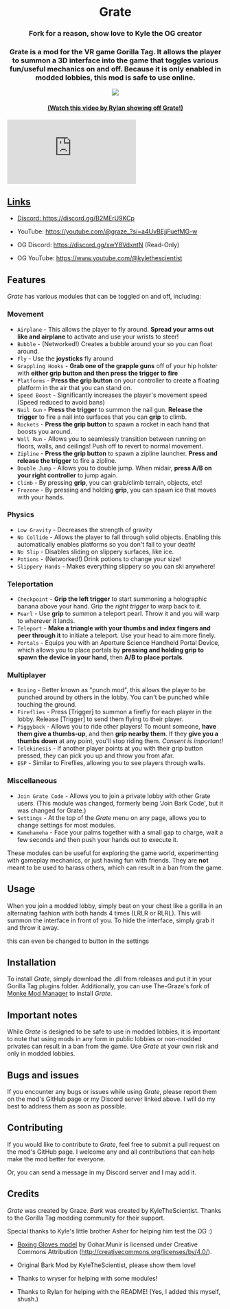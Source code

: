 <h1 align="center">Grate</h1>
<h3 align="center">Fork for a reason, show love to Kyle the OG creator</h2>

<h3 align="center">Grate is a mod for the VR game Gorilla Tag. It allows the player to summon a 3D interface into the game that toggles various fun/useful mechanics on and off. Because it is only enabled in modded lobbies, this mod is safe to use online.</h1>

<p align="center">
    <a href="https://youtu.be/ZAYFbcq63nc"><img width="auto" height="auto" src="https://raw.githubusercontent.com/RylanFoxins/Grate/refs/heads/master/Art/NewGrateArt.png?raw=true"
</p>
<h4 align="center">(Watch this video by Rylan showing off Grate!)</h1>

![GitHub Downloads (specific asset, all releases)](https://img.shields.io/github/downloads/The-Graze/Grate/Grate.dll)

## Links

* Discord: https://discord.gg/B2MErU9KCp
* YouTube: https://youtube.com/@graze_?si=a4UvBEjjFuefMG-w

* OG Discord: https://discord.gg/xwY8VdxntN (Read-Only)
* OG YouTube: https://www.youtube.com/@kylethescientist

## Features
*Grate* has various modules that can be toggled on and off, including:

### Movement
* `Airplane` - This allows the player to fly around. **Spread your arms out like and airplane** to activate and use your wrists to steer!
* `Bubble` - (Networked!) Creates a bubble around your so you can float around.
* `Fly` - Use the **joysticks** fly around
* `Grappling Hooks` - **Grab one of the grapple guns** off of your hip holster with **either grip button and then press the trigger to fire**
* `Platforms` - **Press the grip button** on your controller to create a floating platform in the air that you can stand on.
* `Speed Boost` - Significantly increases the player's movement speed (Speed reduced to avoid bans)
* `Nail Gun` - **Press the trigger** to summon the nail gun. **Release the trigger** to fire a nail into surfaces that you can **grip** to climb.
* `Rockets` - **Press the grip button** to spawn a rocket in each hand that boosts you around.
* `Wall Run` - Allows you to seamlessly transition between running on floors, walls, and ceilings! Push off to revert to normal movement.
* `Zipline` - **Press the grip button** to spawn a zipline launcher. **Press and release the trigger** to fire a zipline.
* `Double Jump` - Allows you to double jump. When midair, **press A/B on your right controller** to jump again.
* `Climb` - By pressing **grip**, you can grab/climb terrain, objects, etc!
* `Frozone` - By pressing and holding **grip**, you can spawn ice that moves with your hands.
### Physics
* `Low Gravity` - Decreases the strength of gravity
* `No Collide` - Allows the player to fall through solid objects. Enabling this automatically enables platforms so you don't fall to your death!
* `No Slip` - Disables sliding on slippery surfaces, like ice.
* `Potions` - (Networked!) Drink potions to change your size!
* `Slippery Hands` - Makes everything slippery so you can ski anywhere!
### Teleportation
* `Checkpoint` - **Grip the left trigger** to start summoning a holographic banana above your hand. Grip the *right trigger* to warp back to it.
* `Pearl` - Use **grip** to summon a teleport pearl. Throw it and you will warp to wherever it lands.
* `Teleport` - **Make a triangle with your thumbs and index fingers and peer through it** to initiate a teleport. Use your head to aim more finely.
* `Portals` - Equips you with an Aperture Science Handheld Portal Device, which allows you to place portals by **pressing and holding grip to spawn the device in your hand**, then **A/B to place portals**.
### Multiplayer
* `Boxing` - Better known as "punch mod", this allows the player to be punched around by others in the lobby. You can't be punched while touching the ground.
* `Fireflies` - Press [Trigger] to summon a firefly for each player in the lobby. Release [Trigger] to send them flying to their player.
* `Piggyback` - Allows you to ride other players! To mount someone, **have them give a thumbs-up**, and then **grip nearby them**. If they **give you a thumbs down** at any point, you'll stop riding them. *Consent is important!*
* `Telekinesis` - If another player points at you with their grip button pressed, they can
  pick you up and throw you from afar.
* `ESP` - Similar to Fireflies, allowing you to see players through walls.
### Miscellaneous
* `Join Grate Code` - Allows you to join a private lobby with other Grate users. (This module was changed, formerly being 'Join Bark Code', but it was changed for Grate.)
* `Settings` - At the top of the *Grate* menu on any page, allows you to change settings for most modules.
* `Kamehameha` - Face your palms together with a small gap to charge, wait a few seconds and then push your hands out to execute it.

These modules can be useful for exploring the game world, experimenting with gameplay mechanics, or just having fun with friends. They are **not** meant to be used to harass others, which can result in a ban from the game.

## Usage
When you join a modded lobby, simply beat on your chest like a gorilla in an alternating fashion with both hands 4 times (LRLR or RLRL). This will summon the interface in front of you. To hide the interface, simply grab it and throw it away.

this can even be changed to button in the settings

## Installation
To install *Grate*, simply download the .dll from releases and put it in your Gorilla Tag plugins folder. Additionally, you can use The-Graze's fork of [Monke Mod Manager](https://github.com/The-Graze/MonkeModManager) to install *Grate*.

## Important notes

While *Grate* is designed to be safe to use in modded lobbies, it is important to note that using mods in any form in public lobbies or non-modded privates can result in a ban from the game. Use *Grate* at your own risk and only in modded lobbies.

## Bugs and issues
If you encounter any bugs or issues while using *Grate*, please report them on the mod's GitHub page or my Discord server linked above. I will do my best to address them as soon as possible. 

## Contributing
If you would like to contribute to *Grate*, feel free to submit a pull request on the mod's GitHub page. I welcome any and all contributions that can help make the mod better for everyone.

Or, you can send a message in my Discord server and I may add it.

## Credits
*Grate* was created by Graze. 
*Bark* was created by KyleTheScientist. 
Thanks to the Gorilla Tag modding community for their support.

Special thanks to Kyle's little brother Asher for helping him test the OG :)

* [Boxing Gloves model](https://skfb.ly/6XOUS) by Gohar.Munir is licensed under Creative Commons Attribution (http://creativecommons.org/licenses/by/4.0/).

* Original Bark Mod by KyleTheScientist, please show them love!

* Thanks to wryser for helping with some modules!

* Thanks to Rylan for helping with the README! (Yes, I added this myself, shush.)

